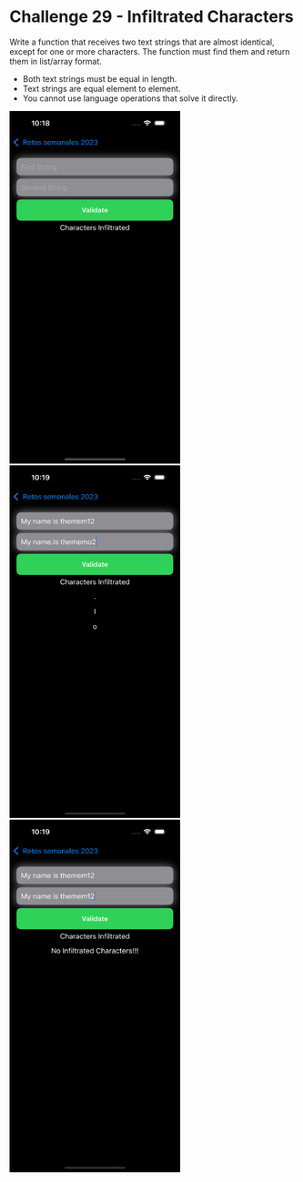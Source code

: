 # Challenge 29 - Infiltrated Characters

Write a function that receives two text strings that are almost identical, except for one or more characters. 
The function must find them and return them in list/array format.
  
- Both text strings must be equal in length.
- Text strings are equal element to element.
- You cannot use language operations that solve it directly.

<img src="/ChallengesImages/Challenge%2029_1.png" width="300" height="620">
<img src="/ChallengesImages/Challenge%2029_2.png" width="300" height="620">
<img src="/ChallengesImages/Challenge%2029_3.png" width="300" height="620">